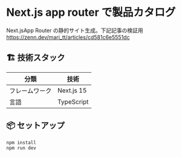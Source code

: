 # Next.js app router で製品カタログ

Next.jsApp Router の静的サイト生成。下記記事の検証用
https://zenn.dev/mari_tt/articles/cd581c6e5551dc

## 🏗 技術スタック

| 分類           | 技術       |
| -------------- | ---------- |
| フレームワーク | Next.js 15 |
| 言語           | TypeScript |

## 📦 セットアップ

```
npm install
npm run dev
```
